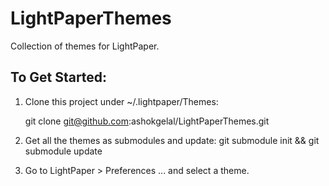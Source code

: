 LightPaperThemes
================

Collection of themes for LightPaper.


## To Get Started:

1. Clone this project under ~/.lightpaper/Themes:

    git clone git@github.com:ashokgelal/LightPaperThemes.git
	
2. Get all the themes as submodules and update:
    git submodule init && git submodule update
    
3. Go to LightPaper > Preferences ... and select a theme.
